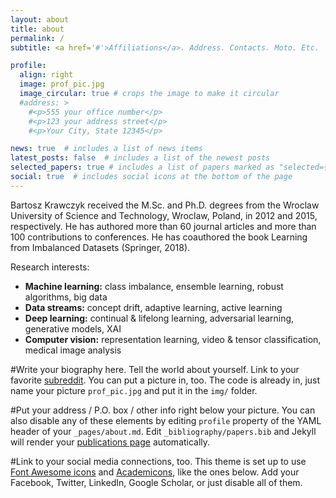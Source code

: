 ```yaml
---
layout: about
title: about
permalink: /
subtitle: <a href='#'>Affiliations</a>. Address. Contacts. Moto. Etc.

profile:
  align: right
  image: prof_pic.jpg
  image_circular: true # crops the image to make it circular
  #address: >
    #<p>555 your office number</p>
    #<p>123 your address street</p>
    #<p>Your City, State 12345</p>

news: true  # includes a list of news items
latest_posts: false  # includes a list of the newest posts
selected_papers: true # includes a list of papers marked as "selected={true}"
social: true  # includes social icons at the bottom of the page
---
```

Bartosz Krawczyk received the M.Sc. and Ph.D. degrees from the Wroclaw University of Science and Technology, Wroclaw, Poland, in 2012 and 2015, respectively. He has authored more than 60 journal articles and more than 100 contributions to conferences. He has coauthored the book Learning from Imbalanced Datasets (Springer, 2018).

Research interests: 
<ul>
    <li><b>Machine learning:</b> class imbalance, ensemble learning, robust algorithms, big data</li>
    <li><b>Data streams:</b> concept drift, adaptive learning, active learning</li>
    <li><b>Deep learning:</b> continual & lifelong learning, adversarial learning, generative models, XAI</li>
    <li><b>Computer vision:</b> representation learning, video & tensor classification, medical image analysis </li>
</ul>


#Write your biography here. Tell the world about yourself. Link to your favorite [subreddit](http://reddit.com). You can put a picture in, too. The code is already in, just name your picture `prof_pic.jpg` and put it in the `img/` folder.

#Put your address / P.O. box / other info right below your picture. You can also disable any of these elements by editing `profile` property of the YAML header of your `_pages/about.md`. Edit `_bibliography/papers.bib` and Jekyll will render your [publications page](/al-folio/publications/) automatically.

#Link to your social media connections, too. This theme is set up to use [Font Awesome icons](http://fortawesome.github.io/Font-Awesome/) and [Academicons](https://jpswalsh.github.io/academicons/), like the ones below. Add your Facebook, Twitter, LinkedIn, Google Scholar, or just disable all of them.
